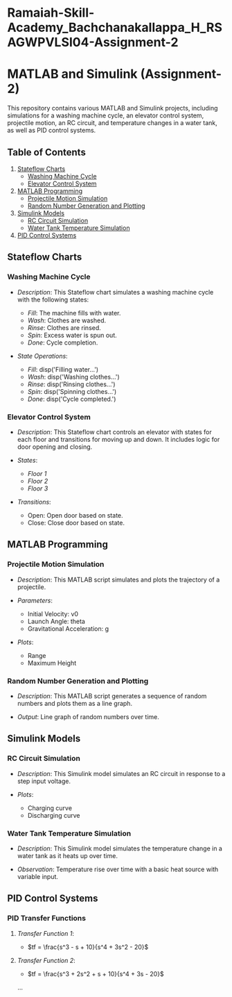 # Ramaiah-Skill-Academy_Bachchanakallappa_H_RSAGWPVLSI04-Assignment-2


# MATLAB and Simulink (Assignment-2)

This repository contains various MATLAB and Simulink projects, including simulations for a washing machine cycle, an elevator control system, projectile motion, an RC circuit, and temperature changes in a water tank, as well as PID control systems.

## Table of Contents

1. [Stateflow Charts](#stateflow-charts)
   - [Washing Machine Cycle](#washing-machine-cycle)
   - [Elevator Control System](#elevator-control-system)
2. [MATLAB Programming](#matlab-programming)
   - [Projectile Motion Simulation](#projectile-motion-simulation)
   - [Random Number Generation and Plotting](#random-number-generation-and-plotting)
3. [Simulink Models](#simulink-models)
   - [RC Circuit Simulation](#rc-circuit-simulation)
   - [Water Tank Temperature Simulation](#water-tank-temperature-simulation)
4. [PID Control Systems](#pid-control-systems)

## Stateflow Charts

### Washing Machine Cycle
- *Description*: This Stateflow chart simulates a washing machine cycle with the following states:
  - *Fill*: The machine fills with water.
  - *Wash*: Clothes are washed.
  - *Rinse*: Clothes are rinsed.
  - *Spin*: Excess water is spun out.
  - *Done*: Cycle completion.

- *State Operations*: 
  - *Fill*: disp('Filling water...')
  - *Wash*: disp('Washing clothes...')
  - *Rinse*: disp('Rinsing clothes...')
  - *Spin*: disp('Spinning clothes...')
  - *Done*: disp('Cycle completed.')

### Elevator Control System
- *Description*: This Stateflow chart controls an elevator with states for each floor and transitions for moving up and down. It includes logic for door opening and closing.
  
- *States*:
  - *Floor 1*
  - *Floor 2*
  - *Floor 3* 

- *Transitions*:
  - Open: Open door based on state.
  - Close: Close door based on state.
 
## MATLAB Programming

### Projectile Motion Simulation
- *Description*: This MATLAB script simulates and plots the trajectory of a projectile.
  
- *Parameters*:
  - Initial Velocity: v0
  - Launch Angle: theta
  - Gravitational Acceleration: g

- *Plots*: 
  - Range
  - Maximum Height

### Random Number Generation and Plotting
- *Description*: This MATLAB script generates a sequence of random numbers and plots them as a line graph.

- *Output*: Line graph of random numbers over time.

## Simulink Models

### RC Circuit Simulation
- *Description*: This Simulink model simulates an RC circuit in response to a step input voltage.
  
- *Plots*:
  - Charging curve
  - Discharging curve
  
### Water Tank Temperature Simulation
- *Description*: This Simulink model simulates the temperature change in a water tank as it heats up over time.
  
- *Observation*: Temperature rise over time with a basic heat source with variable input.

## PID Control Systems

### PID Transfer Functions
1. *Transfer Function 1*:
   - $tf = \frac{s^3 - s + 10}{s^4 + 3s^2 - 20}$
2. *Transfer Function 2*:
   - $tf = \frac{s^3 + 2s^2 + s + 10}{s^4 + 3s - 20}$



   ...
